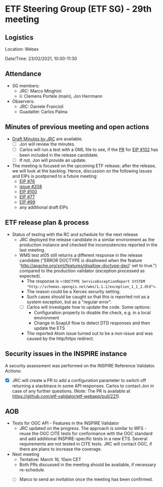 # ETF Steering Group (ETF SG) - 29th meeting

## Logistics

Location: Webex

Date/Time: 23/02/2021, 10:00-11:30

## Attendance

- SG members:
  - JRC: Marco Minghini
  - ii: Clemens Portele (main), Jon Herrmann
- Observers:
  - JRC: Daniele Francioli
  - Guadaltel: Carlos Palma

## Minutes of previous meeting and open actions

- [Draft Minutes by JRC](https://github.com/etf-validator/governance/pull/105) are available.
  - [ ] Jon will review the minutes.
  - [ ] Carlos will run a test with a GML file to see, if the [PR](https://github.com/etf-validator/etf-gmlgeox/pull/27) for [EIP #102](https://github.com/etf-validator/governance/issues/102) has been included in the release candidate.
  - [ ] If not, Jon will provide an update.
- The meeting is focused on the upcoming ETF release; after the release, we will look at the backlog. Hence, discussion on the following issues and EIPs is postponed to a future meeting:
  - [EIP #76](https://github.com/etf-validator/governance/issues/76)
  - [issue #208](https://github.com/etf-validator/etf-webapp/issues/208)
  - [EIP #100](https://github.com/etf-validator/governance/issues/100)
  - [EIP #77](https://github.com/etf-validator/governance/issues/77)
  - [EIP #99](https://github.com/etf-validator/governance/issues/99)
  - any additional draft EIPs

## ETF release plan & process

- Status of testing with the RC and schedule for the next release
  - JRC deployed the release candidate in a similar environment as the production instance and checked the inconsistencies reported in the last meeting.
  - WMS test at05 still returns a different response in the release candidate ("ERROR DOCTYPE is disallowed when the feature 'http://apache.org/xml/features/disallow-doctype-decl' set to true.") compared to the production validator (exception processed as expected).
    - The response is `<!DOCTYPE ServiceExceptionReport SYSTEM "http://schemas.opengis.net/wms/1.1.1/exception_1_1_1.dtd">`.
    - The reason could be a Xerces security setting.
    - Such cases should be caught so that this is reported not as a system exception, but as a "regular error".
    - [ ] Carlos will investigate how to update the code. Some options:
      - Configuration property to disable the check, e.g. in a local environment
      - Change in SoapUI flow to detect DTD responses and then update the ETS  
    - The reported Atom issue turned out to be a non-issue and was caused by the http/https redirect.

## Security issues in the INSPIRE instance

A security assessment was performed on the INSPIRE Reference Validator. Actions:

- [X] JRC will create a PR to add a configuration parameter to switch off returning a stacktrace in some API responses. Carlos to contact Jon in case of any further questions. (Note: The PR is available at https://github.com/etf-validator/etf-webapp/pull/221).

## AOB

- Tests for OGC API - Features in the INSPIRE Validator
  - JRC updated on the progress. The approach is similar to WFS - reuse the OGC CITE tests for conformance with the OGC standard and add additional INSPIRE-specific tests in a new ETS. Several requirements are not tested in CITE tests. JRC will contact OGC, if there are plans to increase the coverage.
- Next meeting
  - Tentative: March 16, 10am CET
  - Both PRs discussed in the meeting should be available, if necessary re-schedule.
  - [ ] Marco to send an invitation once the meeting has been confirmed.

